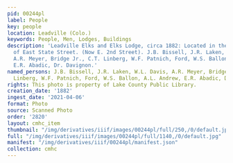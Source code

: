 ```yaml
---
pid: 00244pl
label: People
key: people
location: Leadville (Colo.)
keywords: People, Men, Lodges, Buildings
description: 'Leadville Elks and Elks Lodge, circa 1882: Located in the 100 block
  of East State Street. (Now E. 2nd Street). J.B. Bissell, J.R. Laken, W.L. Davis,
  A.R. Meyer, Bridge Jr., C.T. Linberg, W.F. Patnich, Ford, W.S. Ballon, A.L. Andrew,
  E.R. Abadic, Dr. Davignon.'
named_persons: J.B. Bissell, J.R. Laken, W.L. Davis, A.R. Meyer, Bridge Jr., C.T.
  Linberg, W.F. Patnich, Ford, W.S. Ballon, A.L. Andrew, E.R. Abadic, Dr. Davignon.
rights: This photo is property of Lake County Public Library.
creation_date: '1882'
ingest_date: '2021-04-06'
format: Photo
source: Scanned Photo
order: '2820'
layout: cmhc_item
thumbnail: "/img/derivatives/iiif/images/00244pl/full/250,/0/default.jpg"
full: "/img/derivatives/iiif/images/00244pl/full/1140,/0/default.jpg"
manifest: "/img/derivatives/iiif/00244pl/manifest.json"
collection: cmhc
---
```

